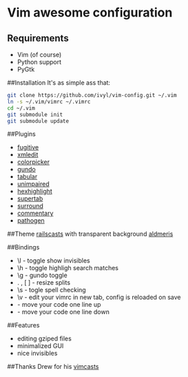 # Vim awesome configuration

## Requirements
* Vim (of course)
* Python support
* PyGtk

##Installation
It's as simple ass that:

```bash
git clone https://github.com/ivyl/vim-config.git ~/.vim
ln -s ~/.vim/vimrc ~/.vimrc
cd ~/.vim
git submodule init
git submodule update
```

##Plugins
* [fugitive](https://github.com/tpope/vim-fugitive)
* [xmledit](https://github.com/sukima/xmledit/)
* [colorpicker](https://github.com/vim-scripts/VIM-Color-Picker)
* [gundo](https://github.com/sjl/gundo.vim)
* [tabular](https://github.com/godlygeek/tabular)
* [unimpaired](https://github.com/tpope/vim-unimpaired)
* [hexhighlight](http://www.vim.org/scripts/script.php?script_id=2937)
* [supertab](http://www.vim.org/scripts/script.php?script_id=1643)
* [surround](https://github.com/tpope/vim-surround)
* [commentary](https://github.com/tpope/vim-commentary)
* [pathogen](https://github.com/tpope/vim-pathogen)

##Theme
[railscasts](http://railscasts.com/about) with transparent background
[aldmeris](http://www.vim.org/scripts/script.php?script_id=3673)

##Bindings
* \l - toggle show invisibles
* \h - toggle highligh search matches
* \g - gundo toggle
* \. \, \[ \] - resize splits
* \s - togle spell checking
* \v - edit your vimrc in new tab, config is reloaded on save
* <C-Up> - move your code one line up
* <C-Down> - move your code one line down

##Features
* editing gziped files
* minimalized GUI
* nice invisibles


##Thanks
Drew for his [vimcasts](http://vimcasts.org/)
